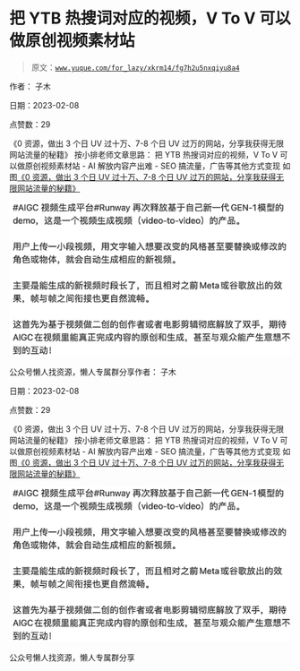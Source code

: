 # 把 YTB 热搜词对应的视频，V To V 可以做原创视频素材站

> 原文：[`www.yuque.com/for_lazy/xkrm14/fg7h2u5nxqiyu8a4`](https://www.yuque.com/for_lazy/xkrm14/fg7h2u5nxqiyu8a4)



作者： 子木



日期：2023-02-08



点赞数：29



《0 资源，做出 3 个日 UV 过十万、7-8 个日 UV 过万的网站，分享我获得无限网站流量的秘籍》 按小排老师文章思路： 把 YTB 热搜词对应的视频，V To V 可以做原创视频素材站 - AI 解放内容产出难 - SEO 搞流量，广告等其他方式变现 如图[《0 资源，做出 3 个日 UV 过十万、7-8 个日 UV 过万的网站，分享我获得无限网站流量的秘籍》](https://articles.zsxq.com/id_hu89k3mhln95.html)



![](img/5db0973f4cd953ac3461735756331dc2.png)  

公众号懒人找资源，懒人专属群分享作者： 子木



日期：2023-02-08



点赞数：29



《0 资源，做出 3 个日 UV 过十万、7-8 个日 UV 过万的网站，分享我获得无限网站流量的秘籍》 按小排老师文章思路： 把 YTB 热搜词对应的视频，V To V 可以做原创视频素材站 - AI 解放内容产出难 - SEO 搞流量，广告等其他方式变现 如图[《0 资源，做出 3 个日 UV 过十万、7-8 个日 UV 过万的网站，分享我获得无限网站流量的秘籍》](https://articles.zsxq.com/id_hu89k3mhln95.html)



![](img/5db0973f4cd953ac3461735756331dc2.png)  

公众号懒人找资源，懒人专属群分享

